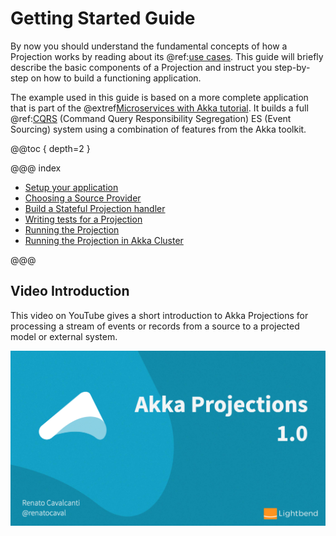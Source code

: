 # Getting Started Guide

By now you should understand the fundamental concepts of how a Projection works by reading about its @ref:[use cases](../use-cases.md).
This guide will briefly describe the basic components of a Projection and instruct you step-by-step on how to build a functioning application.

The example used in this guide is based on a more complete application that is part of the @extref[Microservices with Akka tutorial](platform-guide:microservices-tutorial/). It builds a full @ref:[CQRS](../use-cases.md#command-query-responsibility-segregation-cqrs-) (Command Query Responsibility Segregation) ES (Event Sourcing) system using a combination of features from the Akka toolkit.

@@toc { depth=2 }

@@@ index

* [Setup your application](setup-your-app.md)
* [Choosing a Source Provider](source-provider.md)
* [Build a Stateful Projection handler](projection-handler.md)
* [Writing tests for a Projection](testing.md)
* [Running the Projection](running.md)
* [Running the Projection in Akka Cluster](running-cluster.md)

@@@

## Video Introduction

This video on YouTube gives a short introduction to Akka Projections for processing a stream of events or records from a source to a projected model or external system.

[![Akka Projections introduction](../assets/intro-video.png)](https://www.youtube.com/watch?v=0toyKxomdwo "Watch video on YouTube")
